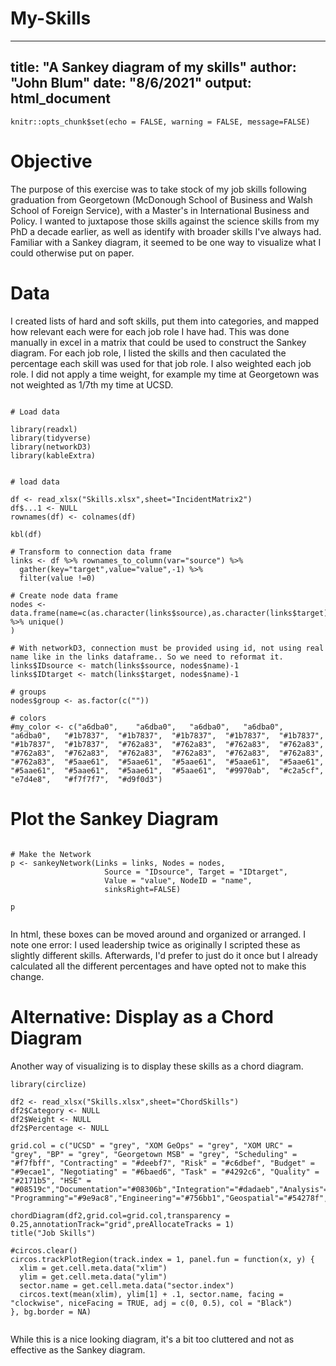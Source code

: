 # My-Skills

---
title: "A Sankey diagram of my skills"
author: "John Blum"
date: "8/6/2021"
output: html_document
---

```{r setup, include=FALSE}
knitr::opts_chunk$set(echo = FALSE, warning = FALSE, message=FALSE)
```


# Objective
The purpose of this exercise was to take stock of my job skills following graduation from Georgetown (McDonough School of Business and Walsh School of Foreign Service), with a Master's in International Business and Policy. I wanted to juxtapose those skills against the science skills from my PhD a decade earlier, as well as identify with broader skills I've always had. Familiar with a Sankey diagram, it seemed to be one way to visualize what I could otherwise put on paper.

# Data
I created lists of hard and soft skills, put them into categories, and mapped how relevant each were for each job role I have had. This was done manually in excel in a matrix that could be used to construct the Sankey diagram. For each job role, I listed the skills and then caculated the percentage each skill was used for that job role. I also weighted each job role. I did not apply a time weight, for example my time at Georgetown was not weighted as 1/7th my time at UCSD.



```{r fig.width=8,fig.height=8}

# Load data

library(readxl)
library(tidyverse)
library(networkD3)
library(kableExtra)


# load data

df <- read_xlsx("Skills.xlsx",sheet="IncidentMatrix2")
df$...1 <- NULL
rownames(df) <- colnames(df)

kbl(df)

# Transform to connection data frame
links <- df %>% rownames_to_column(var="source") %>%
  gather(key="target",value="value",-1) %>%
  filter(value !=0)

# Create node data frame
nodes <- data.frame(name=c(as.character(links$source),as.character(links$target)) %>% unique()
)

# With networkD3, connection must be provided using id, not using real name like in the links dataframe.. So we need to reformat it.
links$IDsource <- match(links$source, nodes$name)-1 
links$IDtarget <- match(links$target, nodes$name)-1

# groups
nodes$group <- as.factor(c(""))

# colors
#my_color <- c("a6dba0",	"a6dba0",	"a6dba0",	"a6dba0",	"a6dba0",	"#1b7837",	"#1b7837",	"#1b7837",	"#1b7837",	"#1b7837",	"#1b7837",	"#1b7837",	"#762a83",	"#762a83",	"#762a83",	"#762a83",	"#762a83",	"#762a83",	"#762a83",	"#762a83",	"#762a83",	"#762a83",	"#762a83",	"#5aae61",	"#5aae61",	"#5aae61",	"#5aae61",	"#5aae61",	"#5aae61",	"#5aae61",	"#5aae61",	"#5aae61",	"#9970ab",	"#c2a5cf",	"e7d4e8",	"#f7f7f7",	"#d9f0d3")

```

# Plot the Sankey Diagram
```{r}
 
# Make the Network
p <- sankeyNetwork(Links = links, Nodes = nodes,
                     Source = "IDsource", Target = "IDtarget",
                     Value = "value", NodeID = "name",
                     sinksRight=FALSE)

p


```

In html, these boxes can be moved around and organized or arranged. I note one error: I used leadership twice as originally I scripted these as slightly different skills. Afterwards, I'd prefer to just do it once but I already calculated all the different percentages and have opted not to make this change.


# Alternative: Display as a Chord Diagram
Another way of visualizing is to display these skills as a chord diagram.

```{r fig.width=12,fig.height=12 }
library(circlize)

df2 <- read_xlsx("Skills.xlsx",sheet="ChordSkills")
df2$Category <- NULL
df2$Weight <- NULL
df2$Percentage <- NULL

grid.col = c("UCSD" = "grey", "XOM GeOps" = "grey", "XOM URC" = "grey", "BP" = "grey", "Georgetown MSB" = "grey", "Scheduling" = "#f7fbff", "Contracting" = "#deebf7", "Risk" = "#c6dbef", "Budget" = "#9ecae1", "Negotiating" = "#6baed6", "Task" = "#4292c6", "Quality" = "#2171b5", "HSE" = "#08519c","Documentation"="#08306b","Integration"="#dadaeb","Analysis"="#bcbddc", "Programming"="#9e9ac8","Engineering"="#756bb1","Geospatial"="#54278f","Finance"="#e5f5e0","Marketing"="#c7e9c0","Strategy"="#a1d99b","Leadership"="#74c476","Communications"="#41ab5d","Writing"="#238b45","Presenting"="#005a32")

chordDiagram(df2,grid.col=grid.col,transparency = 0.25,annotationTrack="grid",preAllocateTracks = 1)
title("Job Skills")

#circos.clear()
circos.trackPlotRegion(track.index = 1, panel.fun = function(x, y) {
  xlim = get.cell.meta.data("xlim")
  ylim = get.cell.meta.data("ylim")
  sector.name = get.cell.meta.data("sector.index")
  circos.text(mean(xlim), ylim[1] + .1, sector.name, facing = "clockwise", niceFacing = TRUE, adj = c(0, 0.5), col = "Black")
}, bg.border = NA)


```

While this is a nice looking diagram, it's a bit too cluttered and not as effective as the Sankey diagram. 

